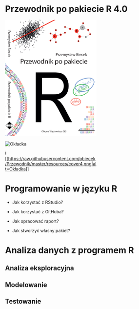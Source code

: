 Przewodnik po pakiecie R 4.0
============================

<div style="width:300px; height=400px">

![Okładka](/resources/cover4.png?raw=true)

![Okładka](https://raw.githubusercontent.com/pbiecek/Przewodnik/master/resources/cover4.png)

![[https://raw.githubusercontent.com/pbiecek/Przewodnik/master/resources/cover4.png|alt=Okładka]]

</div>

# Programowanie w języku R

* Jak korzystać z RStudio?

* Jak korzystać z GitHuba?

* Jak opracować raport?

* Jak stworzyć własny pakiet?


# Analiza danych z programem R

## Analiza eksploracyjna 

## Modelowanie

## Testowanie

